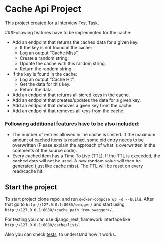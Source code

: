 # Cache Api Project

This project created for a Interview Test Task.

###Following features have to be implemented for the cache:

- Add an endpoint that returns the cached data for a given key.
    - If the key is not found in the cache:
    - Log an output “Cache Miss”.
    - Create a random string.
    - Update the cache with this random string.
    - Return the random string.
- If the key is found in the cache:
  - Log an output “Cache Hit”.
  - Get the data for this key.
  - Return the data.
- Add an endpoint that returns all stored keys in the cache.
- Add an endpoint that creates/updates the data for a given key.
- Add an endpoint that removes a given key from the cache.
- Add an endpoint that removes all keys from the cache.

### Following additional features have to be also included:

- The number of entries allowed in the cache is limited. If the maximum amount of
cached items is reached, some old entry needs to be overwritten (Please explain the
approach of what is overwritten in the comments of the source code).
- Every cached item has a Time To Live (TTL). If the TTL is exceeded, the cached data will
not be used. A new random value will then be generated (just like cache miss). The TTL
will be reset on every read/cache hit.

## Start the project

To start project clone repo, and run `docker-compose up -d --build`.
After that go to `http://127.0.0.1:8080/swagger/` and start using `http://127.0.0.1:8080/<cache_path_from_swagger>/`.

For testing you can use django_rest_framework interface like `http://127.0.0.1:8080/cache/list/`.

Also you can check [tests](./app/cache/test.py), to understand how it works.